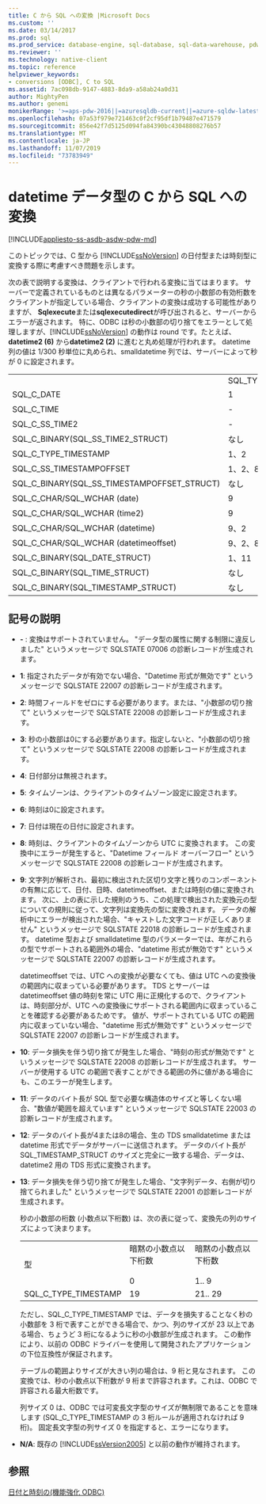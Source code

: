 ```yaml
---
title: C から SQL への変換 |Microsoft Docs
ms.custom: ''
ms.date: 03/14/2017
ms.prod: sql
ms.prod_service: database-engine, sql-database, sql-data-warehouse, pdw
ms.reviewer: ''
ms.technology: native-client
ms.topic: reference
helpviewer_keywords:
- conversions [ODBC], C to SQL
ms.assetid: 7ac098db-9147-4883-8da9-a58ab24a0d31
author: MightyPen
ms.author: genemi
monikerRange: '>=aps-pdw-2016||=azuresqldb-current||=azure-sqldw-latest||>=sql-server-2016||=sqlallproducts-allversions||>=sql-server-linux-2017||=azuresqldb-mi-current'
ms.openlocfilehash: 07a53f979e721463c0f2cf95df1b79487e471579
ms.sourcegitcommit: 856e42f7d5125d094fa84390bc43048808276b57
ms.translationtype: MT
ms.contentlocale: ja-JP
ms.lasthandoff: 11/07/2019
ms.locfileid: "73783949"
---
```

# <a name="datetime-data-type-conversions-from-c-to-sql"></a>datetime データ型の C から SQL への変換
[!INCLUDE[appliesto-ss-asdb-asdw-pdw-md](../../includes/appliesto-ss-asdb-asdw-pdw-md.md)]

  このトピックでは、C 型から [!INCLUDE[ssNoVersion](../../includes/ssnoversion-md.md)] の日付型または時刻型に変換する際に考慮すべき問題を示します。  
  
 次の表で説明する変換は、クライアントで行われる変換に当てはまります。 サーバーで定義されているものとは異なるパラメーターの秒の小数部の有効桁数をクライアントが指定している場合、クライアントの変換は成功する可能性がありますが、 **Sqlexecute**または**sqlexecutedirect**が呼び出されると、サーバーからエラーが返されます。 特に、ODBC は秒の小数部の切り捨てをエラーとして処理しますが、[!INCLUDE[ssNoVersion](../../includes/ssnoversion-md.md)] の動作は round です。たとえば、 **datetime2 (6)** から**datetime2 (2)** に進むと丸め処理が行われます。 datetime 列の値は 1/300 秒単位に丸められ、smalldatetime 列では、サーバーによって秒が 0 に設定されます。  
  
|||||||||  
|-|-|-|-|-|-|-|-|  
||SQL_TYPE_DATE|SQL_TYPE_TIME|SQL_SS_TIME2|SQL_TYPE_TIMESTAMP|SQL_SS_TIMSTAMPOFFSET|SQL_CHAR|SQL_WCHAR|  
|SQL_C_DATE|1|-|-|1、6|1、5、6|1、13|1、13|  
|SQL_C_TIME|-|1|1|1、7|1、5、7|1、13|1、13|  
|SQL_C_SS_TIME2|-|1、3|1、10|1、7|1、5、7|1、13|1、13|  
|SQL_C_BINARY(SQL_SS_TIME2_STRUCT)|なし|なし|1、10、11|なし|なし|なし|なし|  
|SQL_C_TYPE_TIMESTAMP|1、2|1、3、4|1、4、10|1、10|1、5、10|1、13|1、13|  
|SQL_C_SS_TIMESTAMPOFFSET|1、2、8|1、3、4、8|1、4、8、10|1、8、10|1、10|1、13|1、13|  
|SQL_C_BINARY(SQL_SS_TIMESTAMPOFFSET_STRUCT)|なし|なし|なし|なし|1、10、11|なし|なし|  
|SQL_C_CHAR/SQL_WCHAR (date)|9|9|9|9、6|9、5、6|なし|なし|  
|SQL_C_CHAR/SQL_WCHAR (time2)|9|9、3|9、10|9、7、10|9、5、7、10|なし|なし|  
|SQL_C_CHAR/SQL_WCHAR (datetime)|9、2|9、3、4|9、4、10|9、10|9、5、10|なし|なし|  
|SQL_C_CHAR/SQL_WCHAR (datetimeoffset)|9、2、8|9、3、4、8|9、4、8、10|9、8、10|9、10|なし|なし|  
|SQL_C_BINARY(SQL_DATE_STRUCT)|1、11|なし|なし|なし|なし|なし|なし|  
|SQL_C_BINARY(SQL_TIME_STRUCT)|なし|なし|なし|なし|なし|なし|なし|  
|SQL_C_BINARY(SQL_TIMESTAMP_STRUCT)|なし|なし|なし|なし|なし|なし|なし|  
  
## <a name="key-to-symbols"></a>記号の説明  
  
-   **-** : 変換はサポートされていません。 "データ型の属性に関する制限に違反しました" というメッセージで SQLSTATE 07006 の診断レコードが生成されます。  
  
-   **1**: 指定されたデータが有効でない場合、"Datetime 形式が無効です" というメッセージで SQLSTATE 22007 の診断レコードが生成されます。  
  
-   **2**: 時間フィールドをゼロにする必要があります。または、"小数部の切り捨て" というメッセージで SQLSTATE 22008 の診断レコードが生成されます。  
  
-   **3**: 秒の小数部は0にする必要があります。指定しないと、"小数部の切り捨て" というメッセージで SQLSTATE 22008 の診断レコードが生成されます。  
  
-   **4**: 日付部分は無視されます。  
  
-   **5**: タイムゾーンは、クライアントのタイムゾーン設定に設定されます。  
  
-   **6**: 時刻は0に設定されます。  
  
-   **7**: 日付は現在の日付に設定されます。  
  
-   **8**: 時刻は、クライアントのタイムゾーンから UTC に変換されます。 この変換中にエラーが発生すると、"Datetime フィールド オーバーフロー" というメッセージで SQLSTATE 22008 の診断レコードが生成されます。  
  
-   **9**: 文字列が解析され、最初に検出された区切り文字と残りのコンポーネントの有無に応じて、日付、日時、datetimeoffset、または時刻の値に変換されます。 次に、上の表に示した規則のうち、この処理で検出された変換元の型についての規則に従って、文字列は変換先の型に変換されます。 データの解析中にエラーが検出された場合、"キャストした文字コードが正しくありません" というメッセージで SQLSTATE 22018 の診断レコードが生成されます。 datetime 型および smalldatetime 型のパラメーターでは、年がこれらの型でサポートされる範囲外の場合、"datetime 形式が無効です" というメッセージで SQLSTATE 22007 の診断レコードが生成されます。  
  
     datetimeoffset では、UTC への変換が必要なくても、値は UTC への変換後の範囲内に収まっている必要があります。 TDS とサーバーは datetimeoffset 値の時刻を常に UTC 用に正規化するので、クライアントは、時刻部分が、UTC への変換後にサポートされる範囲内に収まっていることを確認する必要があるためです。 値が、サポートされている UTC の範囲内に収まっていない場合、"datetime 形式が無効です" というメッセージで SQLSTATE 22007 の診断レコードが生成されます。  
  
-   **10**: データ損失を伴う切り捨てが発生した場合、"時刻の形式が無効です" というメッセージで SQLSTATE 22008 の診断レコードが生成されます。 サーバーが使用する UTC の範囲で表すことができる範囲の外に値がある場合にも、このエラーが発生します。  
  
-   **11**: データのバイト長が SQL 型で必要な構造体のサイズと等しくない場合、"数値が範囲を超えています" というメッセージで SQLSTATE 22003 の診断レコードが生成されます。  
  
-   **12**: データのバイト長が4または8の場合、生の TDS smalldatetime または datetime 形式でデータがサーバーに送信されます。 データのバイト長が SQL_TIMESTAMP_STRUCT のサイズと完全に一致する場合、データは、datetime2 用の TDS 形式に変換されます。  
  
-   **13**: データ損失を伴う切り捨てが発生した場合、"文字列データ、右側が切り捨てられました" というメッセージで SQLSTATE 22001 の診断レコードが生成されます。  
  
     秒の小数部の桁数 (小数点以下桁数) は、次の表に従って、変換先の列のサイズによって決まります。  
  
    ||||  
    |-|-|-|  
    |型|暗黙の小数点以下桁数<br /><br /> 0|暗黙の小数点以下桁数<br /><br /> 1.. 9|  
    |SQL_C_TYPE_TIMESTAMP|19|21.. 29|  
  
     ただし、SQL_C_TYPE_TIMESTAMP では、データを損失することなく秒の小数部を 3 桁で表すことができる場合で、かつ、列のサイズが 23 以上である場合、ちょうど 3 桁になるように秒の小数部が生成されます。 この動作により、以前の ODBC ドライバーを使用して開発されたアプリケーションの下位互換性が保証されます。  
  
     テーブルの範囲よりサイズが大きい列の場合は、9 桁と見なされます。 この変換では、秒の小数点以下桁数が 9 桁まで許容されます。これは、ODBC で許容される最大桁数です。  
  
     列サイズ 0 は、ODBC では可変長文字型のサイズが無制限であることを意味します (SQL_C_TYPE_TIMESTAMP の 3 桁ルールが適用されなければ 9 桁)。 固定長文字型の列サイズ 0 を指定すると、エラーになります。  
  
-   **N/A**: 既存の [!INCLUDE[ssVersion2005](../../includes/ssversion2005-md.md)] と以前の動作が維持されます。  
  
## <a name="see-also"></a>参照  
 [日付と時刻の&#40;機能強化 ODBC&#41;](../../relational-databases/native-client-odbc-date-time/date-and-time-improvements-odbc.md)  
  
  
